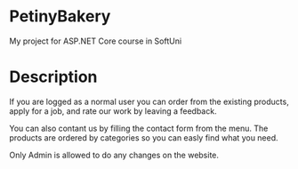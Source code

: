 # PetinyBakery

My project for ASP.NET Core course in SoftUni

# Description
If you are logged as a normal user you can order from the existing products, 
apply for a job,
and rate our work by leaving a feedback.

You can also contant us by filling the contact form from the menu.
The products are ordered by categories so you can easly find what you need.

Only Admin is allowed to do any changes on the website.




